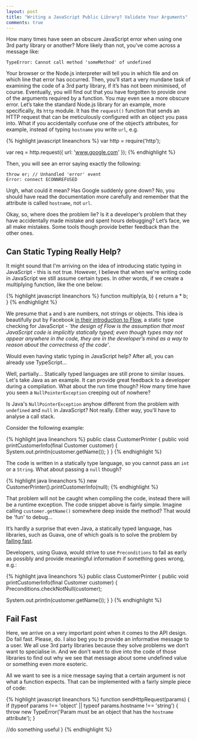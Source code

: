 ```yaml
---
layout: post
title: "Writing a JavaScript Public Library? Validate Your Arguments"
comments: true
---
```


How many times have seen an obscure JavaScript error when using one 3rd party library or another? More likely than not, you’ve come across a message like:

	TypeError: Cannot call method 'someMethod' of undefined

Your browser or the Node.js interpreter will tell you in which file and on which line that error has occurred. Then, you’ll start a very mundane task of examining the code of a 3rd party library, if it’s has not been minimised, of course. Eventually, you will find out that you have forgotten to provide one of the arguments required by a function.
You may even see a more obscure error. <!-- more --> Let’s take the standard Node.js library for an example, more specifically, its `http` module. It has the `request()` function that sends an HTTP request that can be meticulously configured with an object you pass into. What if you accidentally confuse one of the object’s attributes, for example, instead of typing `hostname` you write `url`, e.g.

{% highlight javascript lineanchors %}
var http = require('http');

var req = http.request({
 url: 'www.google.com'
});
{% endhighlight %}

Then, you will see an error saying exactly the following:

	throw er; // Unhandled 'error' event
	Error: connect ECONNREFUSED

Urgh, what could it mean? Has Google suddenly gone down? No, you should have read the documentation more carefully and remember that the attribute is called `hostname`, not `url`.

Okay, so, where does the problem lie? Is it a developer’s problem that they have accidentally made mistake and spent hours debugging? Let’s face, we all make mistakes. Some tools though provide better feedback than the other ones.

Can Static Typing Really Help?
----

It might sound that I'm arriving on the idea of introducing static typing in JavaScript - this is not true. However, I believe that when we're writing code in JavaScript we still assume certain types. In other words, if we create a multiplying function, like the one below:

{% highlight javascript lineanchors %}
function multiply(a, b) {
	return a * b;
}
{% endhighlight %}

We presume that `a` and `b` are numbers, not strings or objects. This idea is beautifully put by Facebook [in their introduction to Flow](https://code.facebook.com/posts/1505962329687926/flow-a-new-static-type-checker-for-javascript/), a static type checking for JavaScript - _'the design of Flow is the assumption that most JavaScript code is implicitly statically typed; even though types may not appear anywhere in the code, they are in the developer’s mind as a way to reason about the correctness of the code'_.

Would even having static typing in JavaScript help? After all, you can already use TypeScript...

Well, partially... Statically typed languages are still prone to similar issues. Let's take Java as an example. It can provide great feedback to a developer during a compilation. What about the run time though? How many time have you seen a `NullPointerException` creeping out of nowhere?

Is Java's `NullPointerException` anyhow different from the problem with `undefined` and `null` in JavaScript? Not really. Either way, you'll have to analyse a call stack.

Consider the following example:

{% highlight java lineanchors %}
public class CustomerPrinter {
 public void printCustomerInfo(final Customer customer) {
   System.out.println(customer.getName());
 }
}
{% endhighlight %}

The code is written in a statically type language, so you cannot pass an `int` or a `String`. What about passing a `null` though?

{% highlight java lineanchors %}
new CustomerPrinter().printCustomerInfo(null);
{% endhighlight %}

That problem will not be caught when compiling the code, instead there will be a runtime exception. The code snippet above is fairly simple. Imagine calling `customer.getName()` somewhere deep inside the method? That would be 'fun' to debug...

It’s hardly a surprise that even Java, a statically typed language, has libraries, such as Guava, one of which goals is to solve the problem by [failing fast](http://stackoverflow.com/questions/26184322/whats-the-point-of-guava-checknotnull).

Developers, using Guava, would strive to use `Preconditions` to fail as early as possibly and provide meaningful information if something goes wrong, e.g.:

{% highlight java lineanchors %}
public class CustomerPrinter {
 public void printCustomerInfo(final Customer customer) {
   Preconditions.checkNotNull(customer);

   System.out.println(customer.getName());
 }
}
{% endhighlight %}

Fail Fast
----

Here, we arrive on a very important point when it comes to the API design. Do fail fast. Please, do. I also beg you to provide an informative message to a user. We all use 3rd party libraries because they solve problems we don’t want to specialise in. And we don’t want to dive into the code of those libraries to find out why we see that message about some undefined value or something even more esoteric.

All we want to see is a nice message saying that a certain argument is not what a function expects. That can be implemented with a fairly simple piece of code:

{% highlight javascript lineanchors %}
function sendHttpRequest(params) {
  if (typeof params !== 'object' || typeof params.hostname !== 'string') {
    throw new TypeError('Param must be an object that has the `hostname` attribute');
  }

  //do something useful
}
{% endhighlight %}
